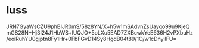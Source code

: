 # luss
JRN7GyaWsCZU9phBIJR0mS/58z8YN/X+h5w1mSAdvnZsUayqo99u9KjeQmGS28N+Hj3I24J1HbWS+lUQJO+5oLXu5EAD7ZXBcwkYeE636H2vPXbuHz/eoiRuhYU0gjptn8Fy1Hr+0FbFGvD14Sy8HgdB04t89/1O/w1cDnyilFU=
